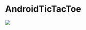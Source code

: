 # AndroidTicTacToe

<img src = "https://user-images.githubusercontent.com/44836904/65322004-e3519a80-dbcf-11e9-8c30-d80a14df91b3.jpg" >
